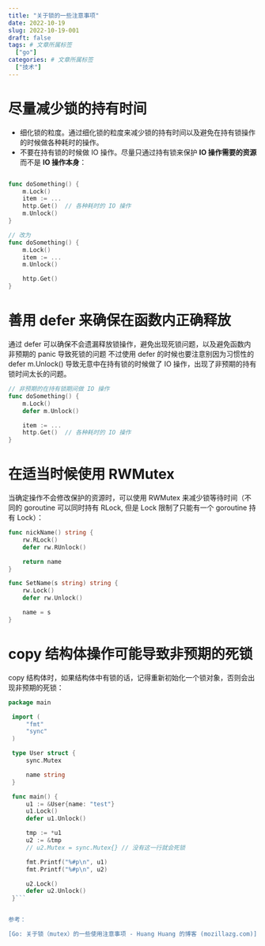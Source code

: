 ```yaml
---
title: "关于锁的一些注意事项"
date: 2022-10-19
slug: 2022-10-19-001
draft: false
tags: # 文章所属标签
  ["go"]
categories: # 文章所属标签
  ["技术"]
---
```


# 尽量减少锁的持有时间

- 细化锁的粒度。通过细化锁的粒度来减少锁的持有时间以及避免在持有锁操作的时候做各种耗时的操作。
- 不要在持有锁的时候做 IO 操作。尽量只通过持有锁来保护 **IO 操作需要的资源**而不是 **IO 操作本身**：

```go

func doSomething() {
    m.Lock()
    item := ...
    http.Get()  // 各种耗时的 IO 操作
    m.Unlock()
}

// 改为
func doSomething() {
    m.Lock()
    item := ...
    m.Unlock()

    http.Get()
}
```

# 善用 defer 来确保在函数内正确释放

通过 defer 可以确保不会遗漏释放锁操作，避免出现死锁问题，以及避免函数内非预期的 panic 导致死锁的问题
不过使用 defer 的时候也要注意别因为习惯性的 defer m.Unlock() 导致无意中在持有锁的时候做了 IO 操作，出现了非预期的持有锁时间太长的问题。

```go
// 非预期的在持有锁期间做 IO 操作
func doSomething() {
    m.Lock()
    defer m.Unlock()

    item := ...
    http.Get()  // 各种耗时的 IO 操作
}
```

# 在适当时候使用 RWMutex

当确定操作不会修改保护的资源时，可以使用 RWMutex 来减少锁等待时间（不同的 goroutine 可以同时持有 RLock, 但是 Lock 限制了只能有一个 goroutine 持有 Lock）：

```go
func nickName() string {
    rw.RLock()
    defer rw.RUnlock()

    return name
}

func SetName(s string) string {
    rw.Lock()
    defer rw.Unlock()

    name = s
}
```

# copy 结构体操作可能导致非预期的死锁

copy 结构体时，如果结构体中有锁的话，记得重新初始化一个锁对象，否则会出现非预期的死锁：

````go
package main

 import (
     "fmt"
     "sync"
 )

 type User struct {
     sync.Mutex

     name string
 }

 func main() {
     u1 := &User{name: "test"}
     u1.Lock()
     defer u1.Unlock()

     tmp := *u1
     u2 := &tmp
     // u2.Mutex = sync.Mutex{} // 没有这一行就会死锁

     fmt.Printf("%#p\n", u1)
     fmt.Printf("%#p\n", u2)

     u2.Lock()
     defer u2.Unlock()
 }```


参考：

[Go: 关于锁（mutex）的一些使用注意事项 - Huang Huang 的博客 (mozillazg.com)](https://mozillazg.com/2019/04/notes-about-go-lock-mutex.html)
````
